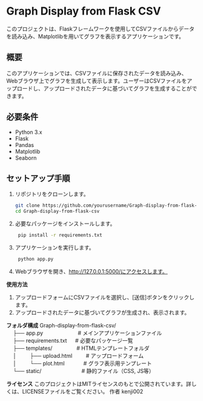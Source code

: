 # Graph Display from Flask CSV

このプロジェクトは、Flaskフレームワークを使用してCSVファイルからデータを読み込み、Matplotlibを用いてグラフを表示するアプリケーションです。

## 概要

このアプリケーションでは、CSVファイルに保存されたデータを読み込み、Webブラウザ上でグラフを生成して表示します。ユーザーはCSVファイルをアップロードし、アップロードされたデータに基づいてグラフを生成することができます。

## 必要条件

- Python 3.x
- Flask
- Pandas
- Matplotlib
- Seaborn

## セットアップ手順

1. リポジトリをクローンします。

   ```bash
   git clone https://github.com/yourusername/Graph-display-from-flask-csv.git
   cd Graph-display-from-flask-csv
2. 必要なパッケージをインストールします。
   ```bash
    pip install -r requirements.txt
3. アプリケーションを実行します。
   ```bash
    python app.py
4. Webブラウザを開き、http://127.0.0.1:5000/にアクセスします。

**使用方法**
1. アップロードフォームにCSVファイルを選択し、[送信]ボタンをクリックします。
2. アップロードされたデータに基づいてグラフが生成され、表示されます。

**フォルダ構成**
Graph-display-from-flask-csv/  
&emsp; ├── app.py &emsp;&emsp;&emsp;&emsp;&emsp;&emsp; # メインアプリケーションファイル  
&emsp; ├── requirements.txt &emsp; # 必要なパッケージ一覧  
&emsp; ├── templates/ &emsp;&emsp;&emsp;&emsp; # HTMLテンプレートフォルダ  
&emsp; │ &emsp;&emsp; ├── upload.html &emsp;&emsp; # アップロードフォーム  
&emsp; │ &emsp;&emsp; └── plot.html &emsp;&emsp;&emsp; # グラフ表示用テンプレート  
&emsp; └── static/ &emsp;&emsp;&emsp;&emsp;&emsp;&emsp;&emsp; # 静的ファイル（CSS, JS等）


**ライセンス**
このプロジェクトはMITライセンスのもとで公開されています。詳しくは、LICENSEファイルをご覧ください。
作者
kenji002
